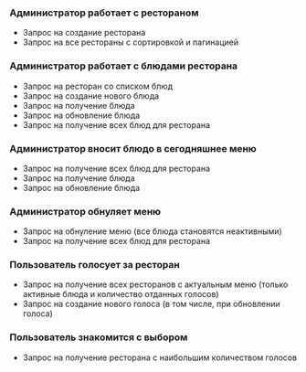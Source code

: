 ### Администратор работает с рестораном
* Запрос на создание ресторана
* Запрос на все рестораны с сортировкой и пагинацией

### Администратор работает с блюдами ресторана
* Запрос на ресторан со списком блюд
* Запрос на создание нового блюда
* Запрос на получение блюда
* Запрос на обновление блюда
* Запрос на получение всех блюд для ресторана

### Администратор вносит блюдо в сегодняшнее меню
* Запрос на получение всех блюд для ресторана
* Запрос на получение блюда
* Запрос на обновление блюда

### Администратор обнуляет меню
* Запрос на обнуление меню (все блюда становятся неактивными)
* Запрос на получение всех блюд для ресторана

### Пользователь голосует за ресторан
* Запрос на получение всех ресторанов с актуальным меню (только активные блюда и количество отданных голосов)
* Запрос на создание нового голоса (в том числе, при обновлении голоса)

### Пользователь знакомится с выбором
* Запрос на получение ресторана с наибольшим количеством голосов